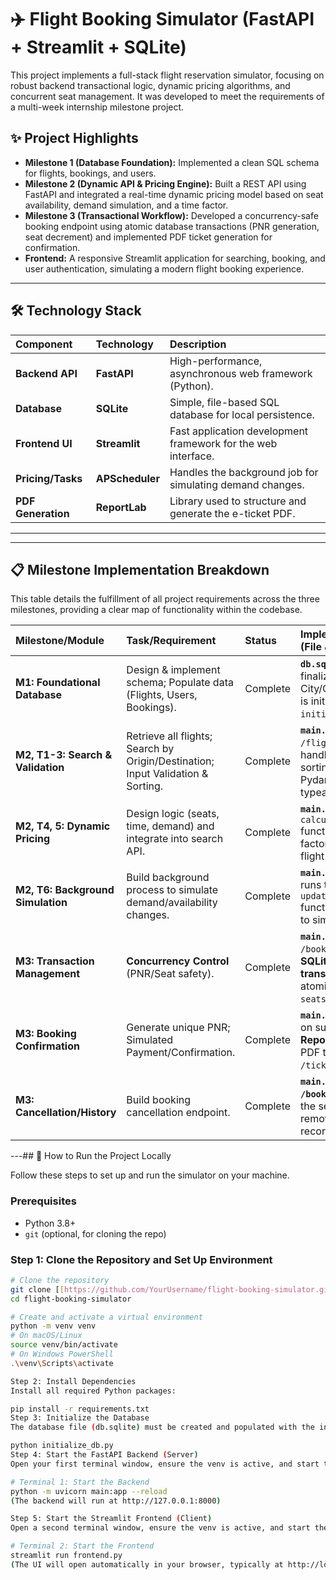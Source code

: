 # ✈️ Flight Booking Simulator (FastAPI + Streamlit + SQLite)

This project implements a full-stack flight reservation simulator, focusing on robust backend transactional logic, dynamic pricing algorithms, and concurrent seat management. It was developed to meet the requirements of a multi-week internship milestone project.

## ✨ Project Highlights

* **Milestone 1 (Database Foundation):** Implemented a clean SQL schema for flights, bookings, and users.
* **Milestone 2 (Dynamic API & Pricing Engine):** Built a REST API using FastAPI and integrated a real-time dynamic pricing model based on seat availability, demand simulation, and a time factor.
* **Milestone 3 (Transactional Workflow):** Developed a concurrency-safe booking endpoint using atomic database transactions (PNR generation, seat decrement) and implemented PDF ticket generation for confirmation.
* **Frontend:** A responsive Streamlit application for searching, booking, and user authentication, simulating a modern flight booking experience.

---

## 🛠️ Technology Stack

| Component | Technology | Description |
| :--- | :--- | :--- |
| **Backend API** | **FastAPI** | High-performance, asynchronous web framework (Python). |
| **Database** | **SQLite** | Simple, file-based SQL database for local persistence. |
| **Frontend UI** | **Streamlit** | Fast application development framework for the web interface. |
| **Pricing/Tasks** | **APScheduler** | Handles the background job for simulating demand changes. |
| **PDF Generation** | **ReportLab** | Library used to structure and generate the e-ticket PDF. |

---

***

## 📋 Milestone Implementation Breakdown

This table details the fulfillment of all project requirements across the three milestones, providing a clear map of functionality within the codebase.

| Milestone/Module | Task/Requirement | Status | Implementation Details (File & Function) |
| :--- | :--- | :--- | :--- |
| **M1: Foundational Database** | Design & implement schema; Populate data (Flights, Users, Bookings). | Complete | **`db.sql`** defines the finalized schema (using City/Country names). Data is initialized via `initialize_db.py`. |
| **M2, T1-3: Search & Validation** | Retrieve all flights; Search by Origin/Destination; Input Validation & Sorting. | Complete | **`main.py`**: `/flights` and `/flights/all` endpoints handle retrieval and sorting. **`frontend.py`** uses Pydantic validation and typeahead search. |
| **M2, T4, 5: Dynamic Pricing** | Design logic (seats, time, demand) and integrate into search API. | Complete | **`main.py`**: `calculate_dynamic_price()` function integrates all factors and is applied to all flight results. |
| **M2, T6: Background Simulation** | Build background process to simulate demand/availability changes. | Complete | **`main.py`**: **APScheduler** runs the `update_demand_factor()` function every 5 minutes to simulate market shifts. |
| **M3: Transaction Management** | **Concurrency Control** (PNR/Seat safety). | Complete | **`main.py`**: The `POST /bookings` endpoint uses **SQLite database transactions** to ensure atomic decrement of `seats_remaining`. |
| **M3: Booking Confirmation** | Generate unique PNR; Simulated Payment/Confirmation. | Complete | **`main.py`**: PNR is generated on successful transaction. **ReportLab** generates the PDF ticket in the `/tickets/{pnr}` endpoint. |
| **M3: Cancellation/History** | Build booking cancellation endpoint. | Complete | **`main.py`**: **`DELETE /bookings/{pnr}`** restores the seat count and removes the booking record from the database. |

---## 🚀 How to Run the Project Locally

Follow these steps to set up and run the simulator on your machine.

### Prerequisites

* Python 3.8+
* `git` (optional, for cloning the repo)

### Step 1: Clone the Repository and Set Up Environment

```bash
# Clone the repository
git clone [[https://github.com/YourUsername/flight-booking-simulator.git](https://github.com/YourUsername/flight-booking-simulator.git)](https://github.com/zayn-codes/Flight-Booking-Simulator-Dynamic_Pricing-.git)
cd flight-booking-simulator

# Create and activate a virtual environment
python -m venv venv
# On macOS/Linux
source venv/bin/activate
# On Windows PowerShell
.\venv\Scripts\activate

Step 2: Install Dependencies
Install all required Python packages:

pip install -r requirements.txt
Step 3: Initialize the Database
The database file (db.sqlite) must be created and populated with the initial schema and 175 sample flights.

python initialize_db.py
Step 4: Start the FastAPI Backend (Server)
Open your first terminal window, ensure the venv is active, and start the FastAPI application. This server handles all data and logic.

# Terminal 1: Start the Backend
python -m uvicorn main:app --reload
(The backend will run at http://127.0.0.1:8000)

Step 5: Start the Streamlit Frontend (Client)
Open a second terminal window, ensure the venv is active, and start the Streamlit UI.

# Terminal 2: Start the Frontend
streamlit run frontend.py
(The UI will open automatically in your browser, typically at http://localhost:8501)

